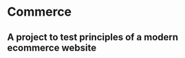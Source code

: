 Commerce
========

A project to test principles of a modern ecommerce website
----------------------------------------------------------
